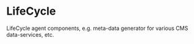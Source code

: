 LifeCycle
=========

LifeCycle agent components, e.g. meta-data generator for various CMS data-services, etc.